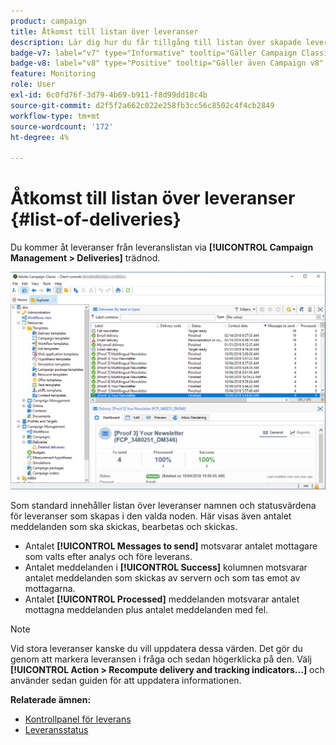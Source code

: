 ```yaml
---
product: campaign
title: Åtkomst till listan över leveranser
description: Lär dig hur du får tillgång till listan över skapade leveranser
badge-v7: label="v7" type="Informative" tooltip="Gäller Campaign Classic v7"
badge-v8: label="v8" type="Positive" tooltip="Gäller även Campaign v8"
feature: Monitoring
role: User
exl-id: 6c0fd76f-3d79-4b69-b911-f8d99dd18c4b
source-git-commit: d2f5f2a662c022e258fb3cc56c8502c4f4cb2849
workflow-type: tm+mt
source-wordcount: '172'
ht-degree: 4%

---
```


# Åtkomst till listan över leveranser {#list-of-deliveries}



Du kommer åt leveranser från leveranslistan via **[!UICONTROL Campaign Management > Deliveries]** trädnod.

![](assets/deliveries-list.png)

Som standard innehåller listan över leveranser namnen och statusvärdena för leveranser som skapas i den valda noden. Här visas även antalet meddelanden som ska skickas, bearbetas och skickas.

* Antalet **[!UICONTROL Messages to send]** motsvarar antalet mottagare som valts efter analys och före leverans.
* Antalet meddelanden i **[!UICONTROL Success]** kolumnen motsvarar antalet meddelanden som skickas av servern och som tas emot av mottagarna.
* Antalet **[!UICONTROL Processed]** meddelanden motsvarar antalet mottagna meddelanden plus antalet meddelanden med fel.

>[!NOTE]
>
>Vid stora leveranser kanske du vill uppdatera dessa värden. Det gör du genom att markera leveransen i fråga och sedan högerklicka på den. Välj **[!UICONTROL Action > Recompute delivery and tracking indicators...]** och använder sedan guiden för att uppdatera informationen.

**Relaterade ämnen:**

* [Kontrollpanel för leverans](delivery-dashboard.md)
* [Leveransstatus](delivery-statuses.md)
